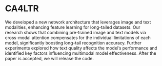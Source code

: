 # CA4LTR
We developed a new network architecture that leverages image and text modalities, enhancing feature learning for long-tailed datasets. Our research shows that combining pre-trained image and text models via cross-modal attention compensates for the individual limitations of each model, significantly boosting long-tail recognition accuracy. Further experiments explored how text quality affects the model’s performance and identified key factors influencing multimodal model effectiveness. After the paper is accepted, we will release the code.
